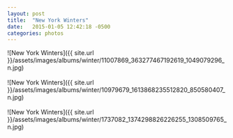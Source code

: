 ```yaml
---
layout: post
title:  "New York Winters"
date:   2015-01-05 12:42:18 -0500
categories: photos
---
```


![New York Winters]({{ site.url }}/assets/images/albums/winter/11007869_363277467192619_1049079296_n.jpg)
<br/><br/>
![New York Winters]({{ site.url }}/assets/images/albums/winter/10979679_1613868235512820_850580407_n.jpg)
<br/><br/>
![New York Winters]({{ site.url }}/assets/images/albums/winter/1737082_1374298826226255_1308509765_n.jpg)
